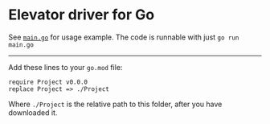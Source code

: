 Elevator driver for Go
======================

See [`main.go`](main.go) for usage example. The code is runnable with just `go run main.go`

---

Add these lines to your `go.mod` file:
```
require Project v0.0.0
replace Project => ./Project
```
Where `./Project` is the relative path to this folder, after you have downloaded it.









